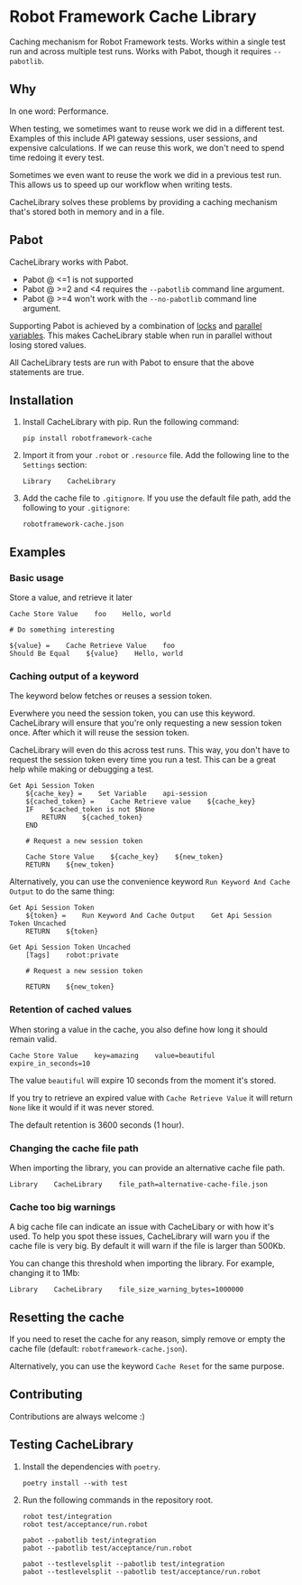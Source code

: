# Robot Framework Cache Library

Caching mechanism for Robot Framework tests. Works within a single test run and across multiple test
runs. Works with Pabot, though it requires `--pabotlib`.

## Why

In one word: Performance.

When testing, we sometimes want to reuse work we did in a different test. Examples of this include
API gateway sessions, user sessions, and expensive calculations. If we can reuse this work, we don't
need to spend time redoing it every test.

Sometimes we even want to reuse the work we did in a previous test run. This allows us to speed up
our workflow when writing tests.

CacheLibrary solves these problems by providing a caching mechanism that's stored both in memory and
in a file.

## Pabot

CacheLibrary works with Pabot.

- Pabot @ <=1 is not supported
- Pabot @ >=2 and <4 requires the `--pabotlib` command line argument.
- Pabot @ >=4 won't work with the `--no-pabotlib` command line argument.

Supporting Pabot is achieved by a combination of [locks](https://pabot.org/PabotLib.html#locks)
and [parallel variables](https://pabot.org/PabotLib.html#valuetransfer). This makes CacheLibrary
stable when run in parallel without losing stored values.

All CacheLibrary tests are run with Pabot to ensure that the above statements are true.

## Installation

1. Install CacheLibrary with pip. Run the following command:

    ```shell
    pip install robotframework-cache
    ```

2. Import it from your `.robot` or `.resource` file. Add the following line to the `Settings`
    section:

    ```robotframework
    Library    CacheLibrary
    ```

3. Add the cache file to `.gitignore`. If you use the default file path, add the following to your
    `.gitignore`:

    ```plain
    robotframework-cache.json
    ```

## Examples

### Basic usage

Store a value, and retrieve it later

```robotframework
Cache Store Value    foo    Hello, world

# Do something interesting

${value} =    Cache Retrieve Value    foo
Should Be Equal    ${value}    Hello, world
```

### Caching output of a keyword

The keyword below fetches or reuses a session token.

Everwhere you need the session token, you can use this keyword. CacheLibrary will ensure that
you're only requesting a new session token once. After which it will reuse the session token.

CacheLibrary will even do this across test runs. This way, you don't have to request the session
token every time you run a test. This can be a great help while making or debugging a test.

```robotframework
Get Api Session Token
    ${cache_key} =    Set Variable    api-session
    ${cached_token} =    Cache Retrieve value    ${cache_key}
    IF    $cached_token is not $None
        RETURN    ${cached_token}
    END

    # Request a new session token

    Cache Store Value    ${cache_key}    ${new_token}
    RETURN    ${new_token}
```

Alternatively, you can use the convenience keyword `Run Keyword And Cache Output` to do the same
thing:

```robotframework
Get Api Session Token
    ${token} =    Run Keyword And Cache Output    Get Api Session Token Uncached
    RETURN    ${token}

Get Api Session Token Uncached
    [Tags]    robot:private

    # Request a new session token

    RETURN    ${new_token}
```

### Retention of cached values

When storing a value in the cache, you also define how long it should remain valid.

```robotframework
Cache Store Value    key=amazing    value=beautiful    expire_in_seconds=10
```

The value `beautiful` will expire 10 seconds from the moment it's stored.

If you try to retrieve an expired value with `Cache Retrieve Value` it will return `None` like it
would if it was never stored.

The default retention is 3600 seconds (1 hour).

### Changing the cache file path

When importing the library, you can provide an alternative cache file path.

```robotframework
Library    CacheLibrary    file_path=alternative-cache-file.json
```

### Cache too big warnings

A big cache file can indicate an issue with CacheLibary or with how it's used. To help you spot
these issues, CacheLibrary will warn you if the cache file is very big. By default it will warn if
the file is larger than 500Kb.

You can change this threshold when importing the library. For example, changing it to 1Mb:

```robotframework
Library    CacheLibrary    file_size_warning_bytes=1000000
```

## Resetting the cache

If you need to reset the cache for any reason, simply remove or empty the cache file
(default: `robotframework-cache.json`).

Alternatively, you can use the keyword `Cache Reset` for the same purpose.

## Contributing

Contributions are always welcome :)

## Testing CacheLibrary

1. Install the dependencies with `poetry`.

    ```shell
    poetry install --with test
    ```

2. Run the following commands in the repository root.

    ```shell
    robot test/integration
    robot test/acceptance/run.robot

    pabot --pabotlib test/integration
    pabot --pabotlib test/acceptance/run.robot

    pabot --testlevelsplit --pabotlib test/integration
    pabot --testlevelsplit --pabotlib test/acceptance/run.robot
    ```

